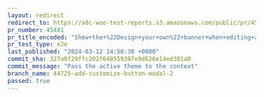 ```yaml
---
layout: redirect
redirect_to: https://a8c-woo-test-reports.s3.amazonaws.com/public/pr/45481/e2e/index.html
pr_number: 45481
pr_title_encoded: "Show+the+%22Design+your+own%22+banner+when+editing+a+theme+which+is+not+TT4"
pr_test_type: e2e
last_published: "2024-03-12 14:58:30 +0000"
commit_sha: 327a0f29ffc202f648559387e9d626e14ed301a0
commit_message: "Pass the active theme to the context"
branch_name: 44725-add-customize-button-modal-2
passed: true
---
```


